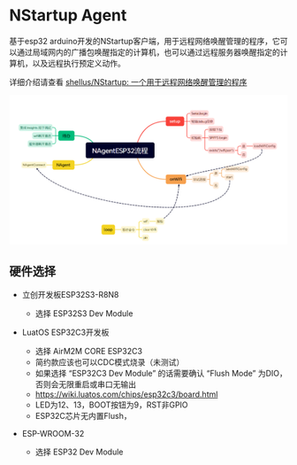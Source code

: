 # NStartup Agent
基于esp32 arduino开发的NStartup客户端，用于远程网络唤醒管理的程序，它可以通过局域网内的广播包唤醒指定的计算机，也可以通过远程服务器唤醒指定的计算机，以及远程执行预定义动作。

详细介绍请查看 [shellus/NStartup: 一个用于远程网络唤醒管理的程序](https://github.com/shellus/NStartup)

<img src="https://github.com/shellus/NAgentEsp32/blob/master/.files/224006.png?raw=true">

## 硬件选择
- 立创开发板ESP32S3-R8N8
  - 选择 ESP32S3 Dev Module

- LuatOS ESP32C3开发板
  - 选择 AirM2M CORE ESP32C3
  - 简约款应该也可以CDC模式烧录（未测试） 
  - 如果选择 “ESP32C3 Dev Module” 的话需要确认  “Flush Mode” 为DIO，否则会无限重启或串口无输出
  - https://wiki.luatos.com/chips/esp32c3/board.html
  - LED为12、13，BOOT按钮为9，RST非GPIO
  - ESP32C芯片无内置Flush，

- ESP-WROOM-32
  - 选择 ESP32 Dev Module
